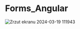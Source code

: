 # Forms_Angular
![Zrzut ekranu 2024-03-19 111943](https://github.com/HotOrangutan/Forms_Angular/assets/152185396/c2d8b56f-a721-4d7c-aa8a-c0f0281606b6)

